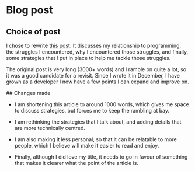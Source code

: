 # Blog post

## Choice of post
I chose to rewrite
[this post](https://medium.com/@codeidoscope/progr-argh-ming-fe3570686431).
It discusses my relationship to programming, the struggles I encountered, why
I encountered those struggles, and finally, some strategies that I put in
place to help me tackle those struggles.

The original post is very long (3000+ words) and I ramble on quite a lot, so
it was a good candidate for a revisit. Since I wrote it in December, I have
grown as a developer I now have a few points I can expand and improve on.


## Changes made
- I am shortening this article to around 1000 words, which gives me space
to discuss strategies, but forces me to keep the rambling at bay.

- I am rethinking the strategies that I talk about, and adding details that are
more technically centred.

- I am also making it less personal, so that it can be relatable to more people,
which I believe will make it easier to read and enjoy.

- Finally, although I did love my title, it needs to go in favour of something
that makes it clearer what the point of the article is.
